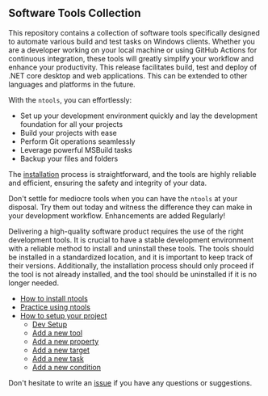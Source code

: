 ## Software Tools Collection

This repository contains a collection of software tools specifically designed to automate various build and test tasks on Windows clients. Whether you are a developer working on your local machine or using GitHub Actions for continuous integration, these tools will greatly simplify your workflow and enhance your productivity.  This release facilitates build, test and deploy of .NET core desktop and web applications.  This can be extended to other languages and platforms in the future.

With the `ntools`, you can effortlessly:

- Set up your development environment quickly and lay the development foundation for all your projects
- Build your projects with ease
- Perform Git operations seamlessly
- Leverage powerful MSBuild tasks
- Backup your files and folders

The [installation](installation.md) process is straightforward, and the tools are highly reliable and efficient, ensuring the safety and integrity of your data.

Don't settle for mediocre tools when you can have the `ntools` at your disposal. Try them out today and witness the difference they can make in your development workflow. Enhancements are added Regularly! 

Delivering a high-quality software product requires the use of the right development tools. It is crucial to have a stable development environment with a reliable method to install and uninstall these tools. The tools should be installed in a standardized location, and it is important to keep track of their versions. Additionally, the installation process should only proceed if the tool is not already installed, and the tool should be uninstalled if it is no longer needed.

- [How to install ntools](installation.md)
- [Practice using ntools](usage.md)
- [How to setup your project](setup.md)
    - [Dev Setup](setup.md#dev-setup)
    - [Add a new tool](setup.md#add-a-new-tool)
    - [Add a new property](setup.md#add-a-new-property)
    - [Add a new target](setup.md#add-a-new-target)
    - [Add a new task](setup.md#add-a-new-task)
    - [Add a new condition](setup.md#add-a-new-condition)

Don't hesitate to write an [issue](https://github.com/naz-hage/NTools/issues) if you have any questions or suggestions.